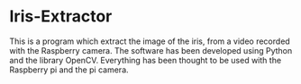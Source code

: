 # Iris-Extractor

This is a program which extract the image of the iris, from a video recorded with the Raspberry camera. The software has been developed using Python and the library OpenCV. Everything has been thought to be used with the Raspberry pi and the pi camera.